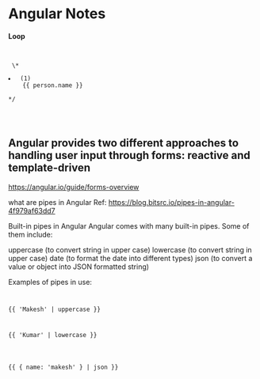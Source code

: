 # Angular Notes

#### Loop
<pre class="notranslate">
<code>
<p> \*<li *ngFor="let person of people"> (1)
    {{ person.name }}
  </li>*/</p>
  </code></pre>
 ## Angular provides two different approaches to handling user input through forms: reactive and template-driven
 https://angular.io/guide/forms-overview
 
 what are pipes in Angular
 Ref: https://blog.bitsrc.io/pipes-in-angular-4f979af63dd7
 
Built-in pipes in Angular
Angular comes with many built-in pipes. Some of them include:

<div>
uppercase (to convert string in upper case)
lowercase (to convert string in upper case)
date (to format the date into different types)
json (to convert a value or object into JSON formatted string)
 
Examples of pipes in use:
<pre><code>
<p>{{ 'Makesh' | uppercase }}</p>
<p>{{ 'Kumar' | lowercase }}</p>
 <p>{{ { name: 'makesh' } | json }}</p></pre></code>
</div>
